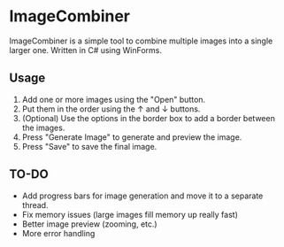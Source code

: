 # ImageCombiner

ImageCombiner is a simple tool to combine multiple images into a single larger one. 
Written in C# using WinForms.

## Usage

1. Add one or more images using the "Open" button. 
2. Put them in the order using the ↑ and ↓ buttons.
3. (Optional) Use the options in the border box to add a border between the images.
4. Press "Generate Image" to generate and preview the image.
5. Press "Save" to save the final image.

## TO-DO

* Add progress bars for image generation and move it to a separate thread.
* Fix memory issues (large images fill memory up really fast)
* Better image preview (zooming, etc.)
* More error handling
